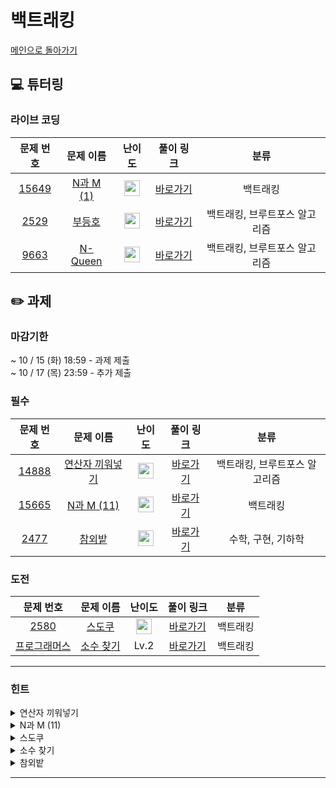 # 백트래킹
[메인으로 돌아가기](https://github.com/Altu-Bitu-7/Notice)
## 💻 튜터링
### 라이브 코딩
| 문제 번호 | 문제 이름 | 난이도 | 풀이 링크 | 분류 |
| :-: | :-: | :-: | :-: | :-: |
| [15649](https://www.acmicpc.net/problem/15649) | [N과 M (1)](https://www.acmicpc.net/problem/15649) | <img height="25px" width="25px" src="https://static.solved.ac/tier_small/8.svg"/> | [바로가기]() | 백트래킹 |
| [2529](https://www.acmicpc.net/problem/2529) | [부등호](https://www.acmicpc.net/problem/2529) | <img height="25px" width="25px" src="https://static.solved.ac/tier_small/10.svg"/> | [바로가기]() | 백트래킹, 브루트포스 알고리즘 |
| [9663](https://www.acmicpc.net/problem/9663) | [N-Queen](https://www.acmicpc.net/problem/9663) | <img height="25px" width="25px" src="https://static.solved.ac/tier_small/12.svg"/> | [바로가기]() | 백트래킹, 브루트포스 알고리즘 |
## ✏️ 과제
### 마감기한
~ 10 / 15 (화) 18:59 - 과제 제출 </br>
~ 10 / 17 (목) 23:59 - 추가 제출 </br>
### 필수
| 문제 번호 | 문제 이름 | 난이도 | 풀이 링크 | 분류 |
| :-: | :-: | :-: | :-: | :-: |
| [14888](https://www.acmicpc.net/problem/14888) | [연산자 끼워넣기](https://www.acmicpc.net/problem/14888) | <img height="25px" width="25px" src="https://static.solved.ac/tier_small/10.svg"/> | [바로가기](https://github.com/Altu-Bitu-7/Notice/blob/main/09_%EB%B0%B1%ED%8A%B8%EB%9E%98%ED%82%B9/%ED%95%84%EC%88%98/14888.cpp) | 백트래킹, 브루트포스 알고리즘 |
| [15665](https://www.acmicpc.net/problem/15665) | [N과 M (11)](https://www.acmicpc.net/problem/15665) | <img height="25px" width="25px" src="https://static.solved.ac/tier_small/9.svg"/> | [바로가기](https://github.com/Altu-Bitu-7/Notice/blob/main/09_%EB%B0%B1%ED%8A%B8%EB%9E%98%ED%82%B9/%ED%95%84%EC%88%98/15665.cpp) | 백트래킹 |
| [2477](https://www.acmicpc.net/problem/2477) | [참외밭](https://www.acmicpc.net/problem/2477) | <img height="25px" width="25px" src="https://static.solved.ac/tier_small/9.svg"/> | [바로가기]() | 수학, 구현, 기하학 |
### 도전
| 문제 번호 | 문제 이름 | 난이도 | 풀이 링크 | 분류 |
| :-: | :-: | :-: | :-: | :-: |
| [2580](https://www.acmicpc.net/problem/2580) | [스도쿠](https://www.acmicpc.net/problem/2580) | <img height="25px" width="25px" src="https://static.solved.ac/tier_small/12.svg"/> | [바로가기](https://github.com/Altu-Bitu-7/Notice/blob/main/09_%EB%B0%B1%ED%8A%B8%EB%9E%98%ED%82%B9/%EB%8F%84%EC%A0%84/2580.cpp) | 백트래킹 |
| [프로그래머스](https://school.programmers.co.kr/learn/courses/30/lessons/42839) | [소수 찾기](https://school.programmers.co.kr/learn/courses/30/lessons/42839) | Lv.2 | [바로가기](https://github.com/Altu-Bitu-7/Notice/blob/main/09_%EB%B0%B1%ED%8A%B8%EB%9E%98%ED%82%B9/%EB%8F%84%EC%A0%84/%EC%86%8C%EC%88%98_%EC%B0%BE%EA%B8%B0.cpp) | 백트래킹 |
---
### 힌트
<details><summary>연산자 끼워넣기</summary><div markdown="1">&nbsp;&nbsp;&nbsp;&nbsp;잘 모르겠을 때는 일단 모든 경우의 수를 찾아본다는 생각으로 시작하는 것도 좋아요. 헷갈리지 않도록 연산자의 종류를 상수로 관리하는 것은 어떨까요?</div></details>
<details><summary>N과 M (11)</summary><div markdown="1">&nbsp;&nbsp;&nbsp;&nbsp;같은 수를 여러 번 뽑는 것이 허용되네요. 이미 뽑은 수라고 가지치기할 필요가 없을 것 같아요.</div></details>
<details><summary>스도쿠</summary><div markdown="1">&nbsp;&nbsp;&nbsp;&nbsp;행, 열, 칸(3*3) 모두 고려해야 해요. 특정 행, 열, 칸에 특정 숫자가 존재하는지 반복문을 쓰지 않고 한번에 확인할 수 있는 방법은 없을까요?</div></details>
<details><summary>소수 찾기</summary><div markdown="1">&nbsp;&nbsp;&nbsp;&nbsp;조각이 총 3개라면 조각을 1개, 2개, 3개 사용했을 때를 모두 체크해야 해요. 모든 조각을 뽑은 마지막 순간에만 소수인지 체크한다면 이보다 적은 개수를 뽑은 경우를 찾을 수 없겠죠?</div></details>
<details><summary>참외밭</summary><div markdown="1">&nbsp;&nbsp;&nbsp;&nbsp;육각형의 임의의 한 꼭짓점에서 출발하여 반시계방향으로 둘레가 주어진다는 점에 유의하여 문제를 풀어보세요!</div></details>

---